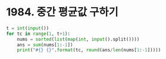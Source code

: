 # 1984. 중간 평균값 구하기
```python
t = int(input())
for tc in range(1, t+1):
    nums = sorted(list(map(int, input().split())))
    ans = sum(nums[1:-1])
    print("#{} {}".format(tc, round(ans/len(nums[1:-1]))))
```